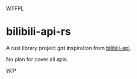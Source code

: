 <a href="http://www.wtfpl.net/"><img
       src="http://www.wtfpl.net/wp-content/uploads/2012/12/wtfpl-badge-4.png"
       width="80" height="15" alt="WTFPL" /></a>

# bilibili-api-rs

A rust library project got inspiration from [bilibili-api](https://github.com/Passkou/bilibili-api).

No plan for cover all apis.

*WIP*
